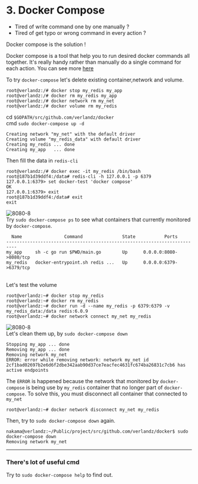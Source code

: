 # 3. Docker Compose
- Tired of write command one by one manually ?
- Tired of get typo or wrong command in every action ?

Docker compose is the solution !

Docker compose is a tool that help you to run desired docker commands all together. It's really handy rather than manually do a single command for each action. You can see more [here](https://docs.docker.com/compose/)

To try `docker-compose` let's delete existing container,network and volume.<br>
```
root@verlandz:/# docker stop my_redis my_app
root@verlandz:/# docker rm my_redis my_app
root@verlandz:/# docker network rm my_net
root@verlandz:/# docker volume rm my_redis
```
cd `$GOPATH/src/github.com/verlandz/docker` <br>
cmd `sudo docker-compose up -d`
```
Creating network "my_net" with the default driver
Creating volume "my_redis_data" with default driver
Creating my_redis ... done
Creating my_app   ... done
```
Then fill the data in `redis-cli`
```
root@verlandz:/# docker exec -it my_redis /bin/bash
root@187b1d39ddf4:/data# redis-cli -h 127.0.0.1 -p 6379
127.0.0.1:6379> set docker-test 'docker compose'
OK
127.0.0.1:6379> exit
root@187b1d39ddf4:/data# exit
exit
```
![8080-8](https://i.ibb.co/T41QwkF/8080-8.png)
<br>Try `sudo docker-compose ps` to see what containers that currently monitored by `docker-compose`.
```
  Name                Command               State           Ports         
--------------------------------------------------------------------------
my_app     sh -c go run $PWD/main.go        Up      0.0.0.0:8080->8080/tcp
my_redis   docker-entrypoint.sh redis ...   Up      0.0.0.0:6379->6379/tcp
```
<br>Let's test the volume
```
root@verlandz:~# docker stop my_redis
root@verlandz:~# docker rm my_redis
root@verlandz:~# docker run -d --name my_redis -p 6379:6379 -v my_redis_data:/data redis:6.0.9
root@verlandz:~# docker network connect my_net my_redis
```

![8080-8](https://i.ibb.co/GtPW1ZQ/8080-8-1.png)
<br>Let's clean them up, by `sudo docker-compose down`
```
Stopping my_app ... done
Removing my_app ... done
Removing network my_net
ERROR: error while removing network: network my_net id 2cf1bad02697b2e6d6f2dbe342aab90d37ce7eacfec4631fc674ba26831c7cb6 has active endpoints
```
The `ERROR` is happened because the network that monitored by `docker-compose` is being use by `my_redis` container that no longer part of `docker-compose`. To solve this, you must disconnect all container that connected to `my_net`
```
root@verlandz:~# docker network disconnect my_net my_redis
```
Then, try to `sudo docker-compose down` again.
```
nakama@verlandz:~/Public/project/src/github.com/verlandz/docker$ sudo docker-compose down
Removing network my_net
```

<hr>

### There's lot of useful cmd
Try to `sudo docker-compose help` to find out.